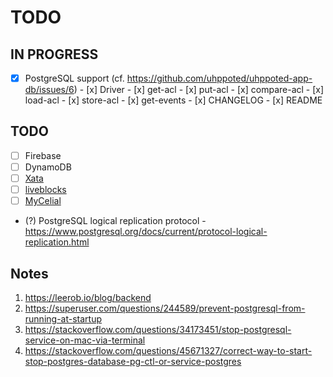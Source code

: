 # TODO

## IN PROGRESS

- [x] PostgreSQL support (cf. https://github.com/uhppoted/uhppoted-app-db/issues/6)
      - [x] Driver
      - [x] get-acl
      - [x] put-acl
      - [x] compare-acl
      - [x] load-acl
      - [x] store-acl
      - [x] get-events
      - [x] CHANGELOG
      - [x] README

## TODO

- [ ] Firebase
- [ ] DynamoDB
- [ ] [Xata](https://xata.io)
- [ ] [liveblocks](https://liveblocks.io)
- [ ] [MyCelial](https://github.com/mycelial)

- (?) PostgreSQL logical replication protocol
      - https://www.postgresql.org/docs/current/protocol-logical-replication.html

## Notes

1. https://leerob.io/blog/backend
2. https://superuser.com/questions/244589/prevent-postgresql-from-running-at-startup
3. https://stackoverflow.com/questions/34173451/stop-postgresql-service-on-mac-via-terminal
4. https://stackoverflow.com/questions/45671327/correct-way-to-start-stop-postgres-database-pg-ctl-or-service-postgres
